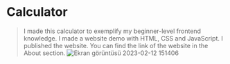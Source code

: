 # Calculator
> I made this calculator to exemplify my beginner-level frontend knowledge. I made a website demo with HTML, CSS and JavaScript. I published the website. You can find the link of the website in the About section.
![Ekran görüntüsü 2023-02-12 151406](https://user-images.githubusercontent.com/120499369/218310499-5803bf51-2793-420c-b99d-49f1f240aeca.jpg)
